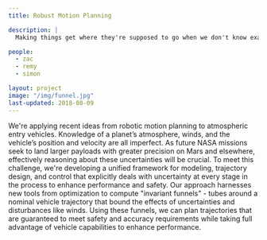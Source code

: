 ```yaml
---
title: Robust Motion Planning

description: |
  Making things get where they're supposed to go when we don't know exactly how they move and what disturbance forces might be pushing on them.

people:
  - zac
  - remy
  - simon

layout: project
image: "/img/funnel.jpg"
last-updated: 2018-08-09
---
```


We're applying recent ideas from robotic motion planning to atmospheric entry vehicles. Knowledge of a planet’s atmosphere, winds, and the vehicle’s position and velocity are all imperfect. As future NASA missions seek to land larger payloads with greater precision on Mars and elsewhere, effectively reasoning about these uncertainties will be crucial. To meet this challenge, we're developing a unified framework for modeling, trajectory design, and control that explicitly deals with uncertainty at every stage in the process to enhance performance and safety. Our approach harnesses new tools from optimization to compute "invariant funnels" - tubes around a nominal vehicle trajectory that bound the effects of uncertainties and disturbances like winds. Using these funnels, we can plan trajectories that are guaranteed to meet safety and accuracy requirements while taking full advantage of vehicle capabilities to enhance performance.
